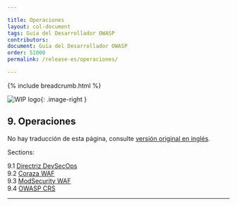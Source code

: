 ```yaml
---

title: Operaciones
layout: col-document
tags: Guía del Desarrollador OWASP
contributors:
document: Guía del Desarrollador OWASP
order: 51000
permalink: /release-es/operaciones/

---
```


{% include breadcrumb.html %}

<style type="text/css">
.image-right {
  height: 180px;
  display: block;
  margin-left: auto;
  margin-right: auto;
  float: right;
}
</style>

![WIP logo](../../../assets/images/dg_wip.png "Trabajo en curso"){: .image-right }

## 9. Operaciones

No hay traducción de esta página, consulte [versión original en inglés][release1100].

Sections:

9.1 [Directriz DevSecOps](01-devsecops.md)  
9.2 [Coraza WAF](02-coraza.md)  
9.3 [ModSecurity WAF](03-modsecurity.md)  
9.4 [OWASP CRS](04-crs.md)  

----

[release1100]: https://github.com/OWASP/www-project-developer-guide/blob/main/release/11-operations/toc.md
